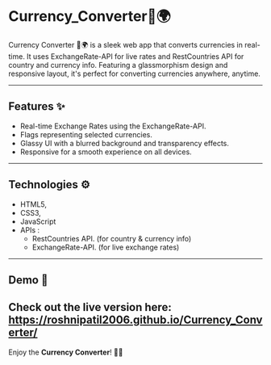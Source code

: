 # Currency_Converter💱🌍

Currency Converter 💱🌍 is a sleek web app that converts currencies in real-time. It uses ExchangeRate-API for live rates and RestCountries API for country and currency info. Featuring a glassmorphism design and responsive layout, it's perfect for converting currencies anywhere, anytime.

---

## Features ✨

* Real-time Exchange Rates using the ExchangeRate-API.
* Flags representing selected currencies.
* Glassy UI with a blurred background and transparency effects.
* Responsive for a smooth experience on all devices.

---

## Technologies ⚙️

*  HTML5,
*  CSS3, 
*  JavaScript
*  APIs :
    * RestCountries API. (for country & currency info)
    * ExchangeRate-API. (for live exchange rates)

---

## Demo 🔗

Check out the live version here: https://roshnipatil2006.github.io/Currency_Converter/
---
Enjoy the **Currency Converter**! 💸💡
